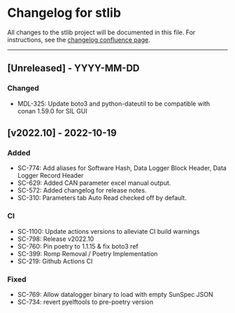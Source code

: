 # Changelog for stlib

All changes to the stlib project will be documented in this file.
For instructions, see the [changelog confluence page](https://epcpower.atlassian.net/l/c/zM7wz0at).

-------------------------------------------------------------------------------

## [Unreleased] - YYYY-MM-DD

### Changed

- MDL-325: Update boto3 and python-dateutil to be compatible with conan 1.59.0 for SIL GUI

## [v2022.10] - 2022-10-19

### Added

- SC-774: Add aliases for Software Hash, Data Logger Block Header, Data Logger Record Header
- SC-629: Added CAN parameter excel manual output.
- SC-572: Added changelog for release notes.
- SC-310: Parameters tab Auto Read checked off by default.

### CI

- SC-1100: Update actions versions to alleviate CI build warnings
- SC-798: Release v2022.10
- SC-760: Pin poetry to 1.1.15 & fix boto3 ref
- SC-399: Romp Removal / Poetry Implementation
- SC-219: Github Actions CI

### Fixed

- SC-769: Allow datalogger binary to load with empty SunSpec JSON
- SC-734: revert pyelftools to pre-poetry version

